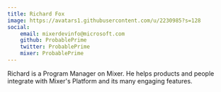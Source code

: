 ```yaml
---
title: Richard Fox
image: https://avatars1.githubusercontent.com/u/2230985?s=128
social:
    email: mixerdevinfo@microsoft.com
    github: ProbablePrime
    twitter: ProbablePrime
    mixer: ProbablePrime
---
```


Richard is a Program Manager on Mixer. He helps products and people integrate with Mixer's Platform and its many engaging features.
